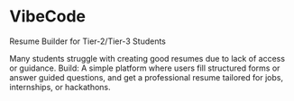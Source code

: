 # VibeCode

Resume Builder for Tier-2/Tier-3 Students

Many students struggle with creating good resumes due to lack of access or guidance. Build: A simple platform where users fill structured forms or answer guided questions, and get a professional resume tailored for jobs, internships, or hackathons.
